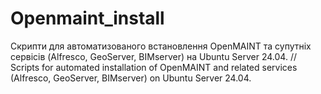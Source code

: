 # Openmaint_install
Скрипти для автоматизованого встановлення OpenMAINT та супутніх сервісів (Alfresco, GeoServer, BIMserver) на Ubuntu Server 24.04. // Scripts for automated installation of OpenMAINT and related services (Alfresco, GeoServer, BIMserver) on Ubuntu Server 24.04.
